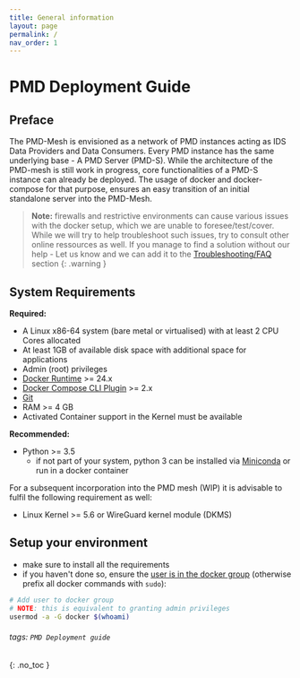 ```yaml
---
title: General information
layout: page
permalink: /
nav_order: 1
---
```


PMD Deployment Guide
===


## Preface
The PMD-Mesh is envisioned as a network of PMD instances acting as IDS Data Providers and Data Consumers. Every PMD instance has the same underlying base - A PMD Server (PMD-S).
While the architecture of the PMD-mesh is still work in progress, core functionalities of a PMD-S instance can already be deployed. The usage of docker and docker-compose for that purpose, ensures an easy transition of an initial standalone server into the PMD-Mesh.

> **Note:** firewalls and restrictive environments can cause various issues with the docker setup, which we are unable to foresee/test/cover. While we will try to help troubleshoot such issues, try to consult other online ressources as well. If you manage to find a solution without our help - Let us know and we can add it to the [Troubleshooting/FAQ](faq.md) section
{: .warning }

## System Requirements
**Required:**
* A Linux x86-64 system (bare metal or virtualised) with at least 2 CPU Cores allocated
* At least 1GB of available disk space with additional space for applications
* Admin (root) privileges
* [Docker Runtime](https://docs.docker.com/engine/install/) >= 24.x
* [Docker Compose CLI Plugin](https://docs.docker.com/compose/install/) >= 2.x
* [Git](https://git-scm.com)
* RAM >= 4 GB
* Activated Container support in the Kernel must be available

**Recommended:**
* Python >= 3.5
  - if not part of your system, python 3 can be installed via [Miniconda](https://docs.conda.io/en/latest/miniconda.html) or run in a docker container

For a subsequent incorporation into the PMD mesh (WIP) it is advisable to fulfil the following requirement as well:
* Linux Kernel >= 5.6 or WireGuard kernel module (DKMS)

## Setup your environment
* make sure to install all the requirements
* if you haven't done so, ensure the [user is in the docker group](https://docs.docker.com/engine/install/linux-postinstall/) (otherwise prefix all docker commands with `sudo`):
```bash
# Add user to docker group
# NOTE: this is equivalent to granting admin privileges
usermod -a -G docker $(whoami)
```


###### tags: `PMD Deployment guide`
{: .no_toc }
